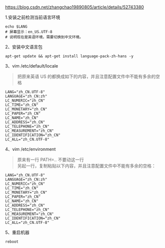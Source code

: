 https://blog.csdn.net/zhangchao19890805/article/details/52743380

1.安装之前检测当前语言环境

```
echo $LANG
# 屏幕显示：en_US.UTF-8
# 说明现在是英语环境，需要切换到中文环境。
```

2、安装中文语言包

```
apt-get update && apt-get install language-pack-zh-hans -y
```

3、vim /etc/default/locale

> 把原来英语 US 的都换成如下的内容，并且注意配置文件中不能有多余的空格

```
LANG="zh_CN.UTF-8"
LANGUAGE="zh_CN:zh"
LC_NUMERIC="zh_CN"
LC_TIME="zh_CN"
LC_MONETARY="zh_CN"
LC_PAPER="zh_CN"
LC_NAME="zh_CN"
LC_ADDRESS="zh_CN"
LC_TELEPHONE="zh_CN"
LC_MEASUREMENT="zh_CN"
LC_IDENTIFICATION="zh_CN"
LC_ALL="zh_CN.UTF-8"
```


4、vim /etc/environment

> 原来有一行 PATH=.. 不要动这一行  
> 另起一行，复制粘贴以下内容，并且注意配置文件中不能有多余的空格：

```
LANG="zh_CN.UTF-8"
LANGUAGE="zh_CN:zh"
LC_NUMERIC="zh_CN"
LC_TIME="zh_CN"
LC_MONETARY="zh_CN"
LC_PAPER="zh_CN"
LC_NAME="zh_CN"
LC_ADDRESS="zh_CN"
LC_TELEPHONE="zh_CN"
LC_MEASUREMENT="zh_CN"
LC_IDENTIFICATION="zh_CN"
LC_ALL="zh_CN.UTF-8"
```

5、重启机器

```
reboot
```
